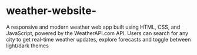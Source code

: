 # weather-website-
A responsive and modern weather web app built using HTML, CSS, and JavaScript, powered by the WeatherAPI.com API. Users can search for any city to get real-time weather updates, explore forecasts and toggle between light/dark themes
